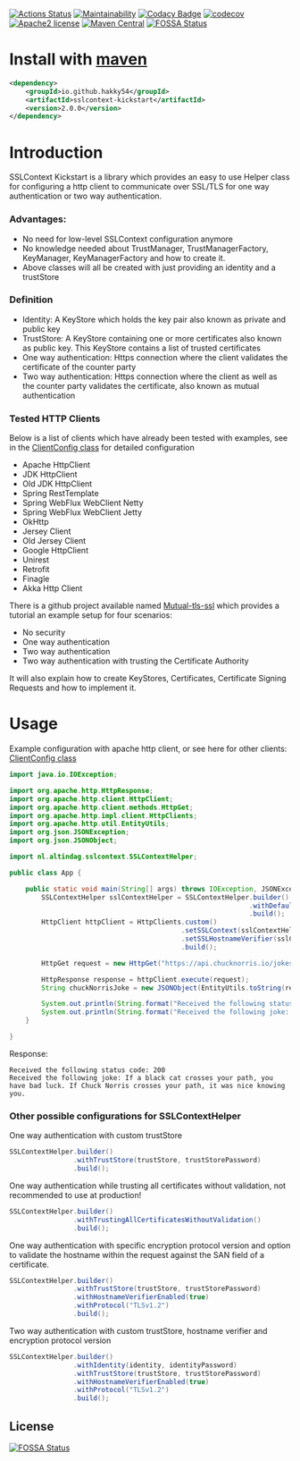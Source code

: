 [![Actions Status](https://github.com/Hakky54/sslcontext-kickstart/workflows/Build/badge.svg)](https://github.com/Hakky54/sslcontext-kickstart/actions)
[![Maintainability](https://api.codeclimate.com/v1/badges/f7b10f052a46a53f83be/maintainability)](https://codeclimate.com/github/Hakky54/sslcontext-kickstart/maintainability)
[![Codacy Badge](https://api.codacy.com/project/badge/Grade/4747ca09527040e99f3c2ac212af3424)](https://www.codacy.com/manual/Hakky54/sslcontext-kickstart?utm_source=github.com&amp;utm_medium=referral&amp;utm_content=Hakky54/sslcontext-kickstart&amp;utm_campaign=Badge_Grade)
[![codecov](https://codecov.io/gh/Hakky54/sslcontext-kickstart/branch/master/graph/badge.svg)](https://codecov.io/gh/Hakky54/sslcontext-kickstart)
[![Apache2 license](https://img.shields.io/badge/license-Aache2.0-blue.svg)](https://github.com/Hakky54/sslcontext-kickstart/blob/master/LICENSE)
[![Maven Central](https://maven-badges.herokuapp.com/maven-central/io.github.hakky54/sslcontext-kickstart/badge.svg)](https://mvnrepository.com/artifact/io.github.hakky54/sslcontext-kickstart)
[![FOSSA Status](https://app.fossa.io/api/projects/git%2Bgithub.com%2FHakky54%2Fsslcontext-kickstart.svg?type=shield)](https://app.fossa.io/projects/git%2Bgithub.com%2FHakky54%2Fsslcontext-kickstart?ref=badge_shield)

# Install with [maven](https://mvnrepository.com/artifact/io.github.hakky54/sslcontext-kickstart)
```xml
<dependency>
    <groupId>io.github.hakky54</groupId>
    <artifactId>sslcontext-kickstart</artifactId>
    <version>2.0.0</version>
</dependency>
```

# Introduction
SSLContext Kickstart is a library which provides an easy to use Helper class for configuring a http client to communicate over SSL/TLS for one way authentication or two way authentication.

### Advantages:
- No need for low-level SSLContext configuration anymore
- No knowledge needed about TrustManager, TrustManagerFactory, KeyManager, KeyManagerFactory and how to create it.
- Above classes will all be created with just providing an identity and a trustStore

### Definition
- Identity: A KeyStore which holds the key pair also known as private and public key
- TrustStore: A KeyStore containing one or more certificates also known as public key. This KeyStore contains a list of trusted certificates
- One way authentication: Https connection where the client validates the certificate of the counter party
- Two way authentication: Https connection where the client as well as the counter party validates the certificate, also known as mutual authentication

### Tested HTTP Clients
Below is a list of clients which have already been tested with examples, see in the [ClientConfig class](https://github.com/Hakky54/mutual-tls-ssl/blob/master/client/src/main/java/nl/altindag/client/ClientConfig.java) for detailed configuration
  - Apache HttpClient
  - JDK HttpClient
  - Old JDK HttpClient
  - Spring RestTemplate
  - Spring WebFlux WebClient Netty
  - Spring WebFlux WebClient Jetty
  - OkHttp
  - Jersey Client
  - Old Jersey Client
  - Google HttpClient
  - Unirest
  - Retrofit
  - Finagle
  - Akka Http Client
  
There is a github project available named [Mutual-tls-ssl](https://github.com/Hakky54/mutual-tls-ssl) which provides a tutorial an example setup for four scenarios:
 - No security
 - One way authentication
 - Two way authentication
 - Two way authentication with trusting the Certificate Authority

It will also explain how to create KeyStores, Certificates, Certificate Signing Requests and how to implement it.

# Usage
Example configuration with apache http client, or see here for other clients: [ClientConfig class](https://github.com/Hakky54/mutual-tls-ssl/blob/master/client/src/main/java/nl/altindag/client/ClientConfig.java)
```java
import java.io.IOException;

import org.apache.http.HttpResponse;
import org.apache.http.client.HttpClient;
import org.apache.http.client.methods.HttpGet;
import org.apache.http.impl.client.HttpClients;
import org.apache.http.util.EntityUtils;
import org.json.JSONException;
import org.json.JSONObject;

import nl.altindag.sslcontext.SSLContextHelper;

public class App {

    public static void main(String[] args) throws IOException, JSONException {
        SSLContextHelper sslContextHelper = SSLContextHelper.builder()
                                                            .withDefaultJdkTrustStore()
                                                            .build();
        HttpClient httpClient = HttpClients.custom()
                                           .setSSLContext(sslContextHelper.getSslContext())
                                           .setSSLHostnameVerifier(sslContextHelper.getHostnameVerifier())
                                           .build();

        HttpGet request = new HttpGet("https://api.chucknorris.io/jokes/random");

        HttpResponse response = httpClient.execute(request);
        String chuckNorrisJoke = new JSONObject(EntityUtils.toString(response.getEntity())).getString("value");

        System.out.println(String.format("Received the following status code: %d", response.getStatusLine().getStatusCode()));
        System.out.println(String.format("Received the following joke: %s", chuckNorrisJoke));
    }

}
```
Response:
```text
Received the following status code: 200
Received the following joke: If a black cat crosses your path, you have bad luck. If Chuck Norris crosses your path, it was nice knowing you.
```
### Other possible configurations for SSLContextHelper
One way authentication with custom trustStore 
```java
SSLContextHelper.builder()
                .withTrustStore(trustStore, trustStorePassword)
                .build();
```

One way authentication while trusting all certificates without validation, not recommended to use at production!
```java
SSLContextHelper.builder()
                .withTrustingAllCertificatesWithoutValidation()
                .build();
```

One way authentication with specific encryption protocol version and option to validate the hostname within the request against the SAN field of a certificate.
```java
SSLContextHelper.builder()
                .withTrustStore(trustStore, trustStorePassword)
                .withHostnameVerifierEnabled(true)
                .withProtocol("TLSv1.2")
                .build();
```

Two way authentication with custom trustStore, hostname verifier and encryption protocol version
```java
SSLContextHelper.builder()
                .withIdentity(identity, identityPassword)
                .withTrustStore(trustStore, trustStorePassword)
                .withHostnameVerifierEnabled(true)
                .withProtocol("TLSv1.2")
                .build();
```


## License
[![FOSSA Status](https://app.fossa.io/api/projects/git%2Bgithub.com%2FHakky54%2Fsslcontext-kickstart.svg?type=large)](https://app.fossa.io/projects/git%2Bgithub.com%2FHakky54%2Fsslcontext-kickstart?ref=badge_large)
